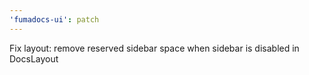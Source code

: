 ```yaml
---
'fumadocs-ui': patch
---
```


Fix layout: remove reserved sidebar space when sidebar is disabled in DocsLayout
